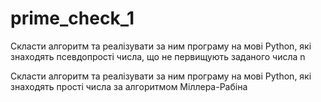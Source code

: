 # prime_check_1
Скласти алгоритм та реалізувати за ним програму на мові Python, які знаходять псевдопрості числа, що не первищують заданого числа n

Скласти алгоритм та реалізувати за ним програму на мові Python, які знаходять прості числа за алгоритмом Міллера-Рабіна
